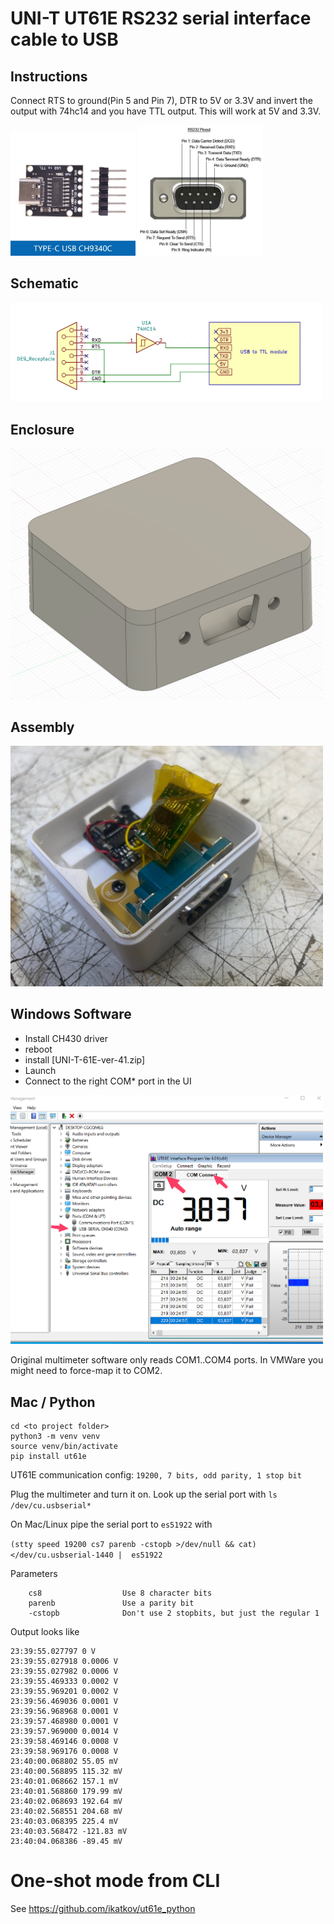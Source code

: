 # UNI-T UT61E RS232 serial interface cable to USB

## Instructions
Connect RTS to ground(Pin 5 and Pin 7), DTR to 5V or 3.3V and invert the output with 74hc14 and you have TTL output. This will work at 5V and 3.3V.

<img src="USB-to-TTL-Serial.png" width="200"/>
<img src="RS232-9-pin-pinout.jpg" width="200"/>

## Schematic
<img src="schematic.jpg" width="500"/>

## Enclosure
<img src="enclosure.jpg" width="500"/>

## Assembly
<img src="assembly.jpg" width="500"/>

## Windows Software
* Install CH430 driver
* reboot
* install [UNI-T-61E-ver-41.zip]
* Launch
* Connect to the right COM* port in the UI

<img src="windows-setup.png" width="500"/>

Original multimeter software only reads COM1..COM4 ports. In VMWare you might need to force-map it to COM2.

## Mac / Python 

```
cd <to project folder>
python3 -m venv venv
source venv/bin/activate
pip install ut61e
```

UT61E communication config: `19200, 7 bits, odd parity, 1 stop bit`

Plug the multimeter and turn it on. Look up the serial port with `ls /dev/cu.usbserial*`

On Mac/Linux pipe the serial port to `es51922` with

`(stty speed 19200 cs7 parenb -cstopb >/dev/null && cat) </dev/cu.usbserial-1440 |  es51922`

Parameters
```
    cs8                  Use 8 character bits
    parenb               Use a parity bit
    -cstopb              Don't use 2 stopbits, but just the regular 1
```

Output looks like

```
23:39:55.027797 0 V
23:39:55.027918 0.0006 V
23:39:55.027982 0.0006 V
23:39:55.469333 0.0002 V
23:39:55.969201 0.0002 V
23:39:56.469036 0.0001 V
23:39:56.968968 0.0001 V
23:39:57.468980 0.0001 V
23:39:57.969000 0.0014 V
23:39:58.469146 0.0008 V
23:39:58.969176 0.0008 V
23:40:00.068802 55.05 mV
23:40:00.568895 115.32 mV
23:40:01.068662 157.1 mV
23:40:01.568860 179.99 mV
23:40:02.068693 192.64 mV
23:40:02.568551 204.68 mV
23:40:03.068395 225.4 mV
23:40:03.568472 -121.83 mV
23:40:04.068386 -89.45 mV
```

# One-shot mode from CLI
See https://github.com/ikatkov/ut61e_python